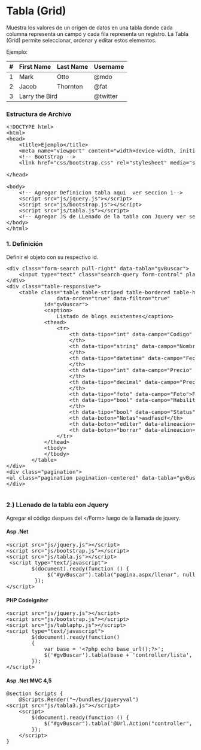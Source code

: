 Tabla (Grid)
=====

Muestra los valores de un origen de datos en una tabla donde cada columna representa un campo y cada fila representa un registro. La Tabla (Grid) permite seleccionar, ordenar y editar estos elementos. 

Ejemplo:
<div class="bs-docs-example">
                <table class="table table-condensed">
                    <thead>
                        <tr>
                            <th>#</th>
                            <th>First Name</th>
                            <th>Last Name</th>
                            <th>Username</th>
                        </tr>
                    </thead>
                    <tbody>
                        <tr>
                            <td>1</td>
                            <td>Mark</td>
                            <td>Otto</td>
                            <td>@mdo</td>
                        </tr>
                        <tr>
                            <td>2</td>
                            <td>Jacob</td>
                            <td>Thornton</td>
                            <td>@fat</td>
                        </tr>
                        <tr>
                            <td>3</td>
                            <td colspan="2">Larry the Bird</td>
                            <td>@twitter</td>
                        </tr>
                    </tbody>
                </table>
            </div>

<h3> Estructura de Archivo </h3>

<pre>
&lt;!DOCTYPE html&gt; 
&lt;html&gt; 
&lt;head&gt; 
	&lt;title&gt;Ejemplo&lt;/title&gt; 
	&lt;meta name="viewport" content="width=device-width, initial-scale=1.0"&gt;
	&lt;!-- Bootstrap --&gt; 
	&lt;link href="css/bootstrap.css" rel="stylesheet" media="screen"&gt;
	
&lt;/head&gt; 

&lt;body&gt; 
	&lt;!-- Agregar Definicion tabla aqui  ver seccion 1--&gt; 
	&lt;script src="js/jquery.js"&gt;&lt;/script&gt;
	&lt;script src="js/bootstrap.js"&gt;&lt;/script&gt; 
	&lt;script src="js/tabla.js"&gt;&lt;/script&gt;
	&lt;!-- Agregar JS de LLenado de la tabla con Jquery ver seccion 2 --&gt;
&lt;/body&gt;
&lt;/html&gt; 
</pre>

<h3> 1. Definición </h3>


Definir el objeto con su respectivo id.

<pre>
&lt;div class="form-search pull-right" data-tabla="gvBuscar"&gt;
    &lt;input type="text" class="search-query form-control" placeholder="Buscar" /&gt;
&lt;/div&gt;
&lt;div class="table-responsive"&gt;
	&lt;table class="table table-striped table-bordered table-hover tabla" 
                data-orden="true" data-filtro="true"
            id="gvBuscar"&gt;
            &lt;caption&gt;
                Listado de blogs existentes&lt;/caption&gt;
            &lt;thead&gt;
                &lt;tr&gt;
                    &lt;th data-tipo="int" data-campo="Codigo" data-alineacion="centro"&gt;#
                    &lt;/th&gt;
                    &lt;th data-tipo="string" data-campo="Nombre"&gt;Tipo
                    &lt;/th&gt;
                    &lt;th data-tipo="datetime" data-campo="Fecha" data-formato="dddd dd/MM/yyyy HH:mm" data-alineacion="centro"&gt;Fecha Creación
                    &lt;/th&gt;
                    &lt;th data-tipo="int" data-campo="Precio" data-formato="#,##0" data-alineacion="derecha"&gt;Enteros
                    &lt;/th&gt;
                    &lt;th data-tipo="decimal" data-campo="Precio" data-formato="#,##0.00" data-alineacion="derecha"&gt;Decimales
                    &lt;/th&gt;
                    &lt;th data-tipo="foto" data-campo="Foto"&gt;Fotografía&lt;/th&gt;
                    &lt;th data-tipo="bool" data-campo="Habilitado" data-alineacion="centro"&gt;Estado
                    &lt;/th&gt;
                    &lt;th data-tipo="bool" data-campo="Status"&gt;Estado&lt;/th&gt;
                    &lt;th data-boton="Notas"&gt;asdfasdf&lt;/th&gt;
                    &lt;th data-boton="editar" data-alineacion="centro">&lt;/th&gt;
                    &lt;th data-boton="borrar" data-alineacion="centro">&lt;/th&gt;
                &lt;/tr&gt;
            &lt;/thead&gt;
            &lt;tbody&gt;
            &lt;/tbody&gt;
        &lt;/table&gt;
&lt;/div&gt;
&lt;div class="pagination"&gt;
&lt;ul class="pagination pagination-centered" data-tabla="gvBuscar" data-cantidad="10" data-grupo="8"&gt;&lt;/ul&gt;
&lt;/div&gt;

</pre>
<h3> 2.) LLenado de la tabla con Jquery </h3>
Agregar el código despues del &lt;/Form&gt; luego de la llamada de jquery.
<h4> Asp .Net </h4>
<pre>
&lt;script src="js/jquery.js"&gt;&lt;/script&gt;
&lt;script src="js/bootstrap.js"&gt;&lt;/script&gt;
&lt;script src="js/tabla.js"&gt;&lt;/script&gt;
 &lt;script type="text/javascript"&gt;
        $(document).ready(function () {
             $("#gvBuscar").tabla("pagina.aspx/llenar", null);
         });
&lt;/script&gt
</pre>
<h4> PHP Codeigniter</h4>
<pre>
&lt;script src="js/jquery.js"&gt;&lt;/script&gt;
&lt;script src="js/bootstrap.js"&gt;&lt;/script&gt;
&lt;script src="js/tablaphp.js"&gt;&lt;/script&gt;
&lt;script type="text/javascript"&gt;
        $(document).ready(function()
		{
			var base = '&lt;?php echo base_url();?&gt;';
			$('#gvBuscar').tabla(base + 'controller/lista', null);
		});
&lt;/script&gt
</pre>
<h4> Asp .Net MVC 4,5 </h4>
<pre>
@section Scripts { 
    @Scripts.Render("~/bundles/jqueryval") 
&lt;script src="js/tabla3.js"&gt;&lt;/script&gt;
    &lt;script&gt;
        $(document).ready(function () { 
            $("#gvBuscar").tabla('@Url.Action("controller", "lista")', null);
        }); 
    &lt;/script&gt;
}
</pre>
